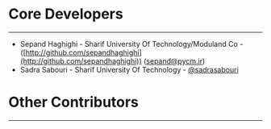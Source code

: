 # Core Developers #

----------
- Sepand Haghighi - Sharif University Of Technology/Moduland Co - ([http://github.com/sepandhaghighi](http://github.com/sepandhaghighi)) ([sepand@pycm.ir](mailto:sepand@pycm.ir))
- Sadra Sabouri - Sharif University Of Technology - [@sadrasabouri](https://github.com/sadrasabouri)


# Other Contributors #

----------